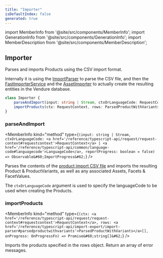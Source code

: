 ```yaml
---
title: "Importer"
isDefaultIndex: false
generated: true
---
```

<!-- This file was generated from the Vendure source. Do not modify. Instead, re-run the "docs:build" script -->
import MemberInfo from '@site/src/components/MemberInfo';
import GenerationInfo from '@site/src/components/GenerationInfo';
import MemberDescription from '@site/src/components/MemberDescription';


## Importer

<GenerationInfo sourceFile="packages/core/src/data-import/providers/importer/importer.ts" sourceLine="41" packageName="@vendure/core" />

Parses and imports Products using the CSV import format.

Internally it is using the <a href='/reference/typescript-api/import-export/import-parser#importparser'>ImportParser</a> to parse the CSV file, and then the
<a href='/reference/typescript-api/import-export/fast-importer-service#fastimporterservice'>FastImporterService</a> and the <a href='/reference/typescript-api/import-export/asset-importer#assetimporter'>AssetImporter</a> to actually create the resulting
entities in the Vendure database.

```ts title="Signature"
class Importer {
    parseAndImport(input: string | Stream, ctxOrLanguageCode: RequestContext | LanguageCode, reportProgress: boolean = false) => Observable<ImportProgress>;
    importProducts(ctx: RequestContext, rows: ParsedProductWithVariants[], onProgress: OnProgressFn) => Promise<string[]>;
}
```

<div className="members-wrapper">

### parseAndImport

<MemberInfo kind="method" type={`(input: string | Stream, ctxOrLanguageCode: <a href='/reference/typescript-api/request/request-context#requestcontext'>RequestContext</a> | <a href='/reference/typescript-api/common/language-code#languagecode'>LanguageCode</a>, reportProgress: boolean = false) => Observable&#60;ImportProgress&#62;`}   />

Parses the contents of the [product import CSV file](/guides/how-to/importing-data/#product-import-format) and imports
the resulting Product & ProductVariants, as well as any associated Assets, Facets & FacetValues.

The `ctxOrLanguageCode` argument is used to specify the languageCode to be used when creating the Products.
### importProducts

<MemberInfo kind="method" type={`(ctx: <a href='/reference/typescript-api/request/request-context#requestcontext'>RequestContext</a>, rows: <a href='/reference/typescript-api/import-export/import-parser#parsedproductwithvariants'>ParsedProductWithVariants</a>[], onProgress: OnProgressFn) => Promise&#60;string[]&#62;`}   />

Imports the products specified in the rows object. Return an array of error messages.


</div>
